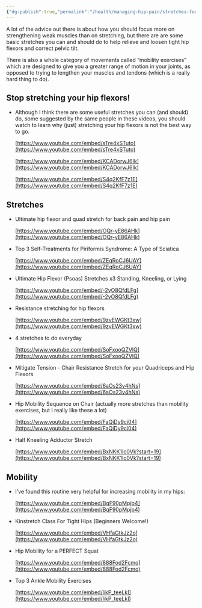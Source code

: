 ```yaml
---
{"dg-publish":true,"permalink":"/health/managing-hip-pain/stretches-for-hip-pain/","updated":"2024-03-13T10:54:51.639+08:00"}
---
```


A lot of the advice out there is about how you should focus more on strengthening weak muscles than on stretching, but there are are some basic stretches you can and should do to help relieve and loosen tight hip flexors and correct pelvic tilt.

There is also a whole category of movements called “mobility exercises” which are designed to give you a greater range of motion in your joints, as opposed to trying to lengthen your muscles and tendons (which is a really hard thing to do).

## Stop stretching your hip flexors!

- Although I think there are some useful stretches you can (and should) do, some suggested by the same people in these videos, you should watch to learn why (just) stretching your hip flexors is not the best way to go.
    
    [https://www.youtube.com/embed/sTre4xSTuto](https://www.youtube.com/embed/sTre4xSTuto)
    
    [https://www.youtube.com/embed/KCADorwJ6Ik](https://www.youtube.com/embed/KCADorwJ6Ik)
    
    [https://www.youtube.com/embed/S4q2KfF7z1E](https://www.youtube.com/embed/S4q2KfF7z1E)
    

## Stretches

- Ultimate hip flexor and quad stretch for back pain and hip pain
    
    [https://www.youtube.com/embed/OQr-yE86AHk](https://www.youtube.com/embed/OQr-yE86AHk)
    
- Top 3 Self-Treatments for Piriformis Syndrome: A Type of Sciatica
    
    [https://www.youtube.com/embed/ZEqRoCJ6UAY](https://www.youtube.com/embed/ZEqRoCJ6UAY)
    
- Ultimate Hip Flexor (Psoas) Stretches x3 Standing, Kneeling, or Lying
    
    [https://www.youtube.com/embed/-2vO8QfdLFg](https://www.youtube.com/embed/-2vO8QfdLFg)
    
- Resistance stretching for hip flexors
    
    [https://www.youtube.com/embed/9zvEWGKt3xw](https://www.youtube.com/embed/9zvEWGKt3xw)
    
- 4 stretches to do everyday
    
    [https://www.youtube.com/embed/SoFxooQZVlQ](https://www.youtube.com/embed/SoFxooQZVlQ)
    
- Mitigate Tension - Chair Resistance Stretch for your Quadriceps and Hip Flexors
    
    [https://www.youtube.com/embed/6aOs23v4hNs](https://www.youtube.com/embed/6aOs23v4hNs)
    
- Hip Mobility Sequence on Chair (actually more stretches than mobility exercises, but I really like these a lot)
    
    [https://www.youtube.com/embed/FaQiDy9ci04](https://www.youtube.com/embed/FaQiDy9ci04)
    
- Half Kneeling Adductor Stretch
    
    [https://www.youtube.com/embed/BxNKK1Ic0Vk?start=19](https://www.youtube.com/embed/BxNKK1Ic0Vk?start=19)
    

## Mobility

- I’ve found this routine very helpful for increasing mobility in my hips:
    
    [https://www.youtube.com/embed/BqF90pMpjb4](https://www.youtube.com/embed/BqF90pMpjb4)
    
- Kinstretch Class For Tight Hips (Beginners Welcome!)
    
    [https://www.youtube.com/embed/VHfaGtkJz2o](https://www.youtube.com/embed/VHfaGtkJz2o)
    
- Hip Mobility for a PERFECT Squat
    
    [https://www.youtube.com/embed/888Fod2Fcmo](https://www.youtube.com/embed/888Fod2Fcmo)
    
- Top 3 Ankle Mobility Exercises
    
    [https://www.youtube.com/embed/IikP_teeLkI](https://www.youtube.com/embed/IikP_teeLkI)
